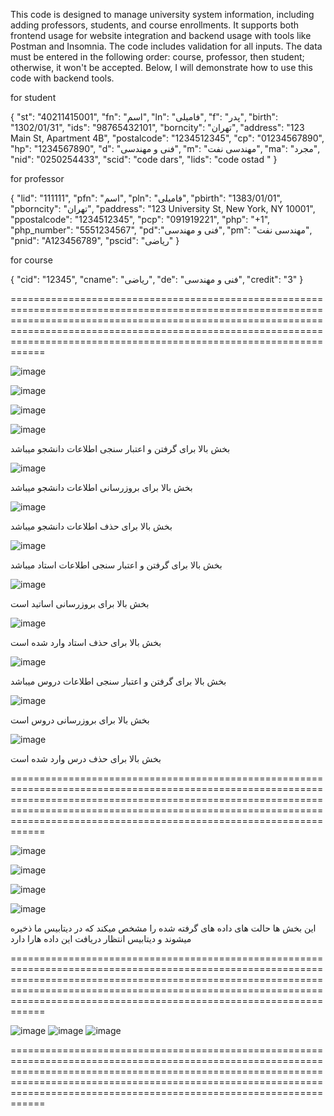 This code is designed to manage university system information, including adding professors, students, and course enrollments. It supports both frontend usage for website integration and backend usage with tools like Postman and Insomnia. The code includes validation for all inputs. The data must be entered in the following order: course, professor, then student; otherwise, it won't be accepted. Below, I will demonstrate how to use this code with backend tools.






for student



{
    "st": "40211415001",
    "fn": "اسم",
    "ln": "فامیلی",
    "f": "پدر",
    "birth": "1302/01/31",
    "ids": "98765432101",
    "borncity": "تهران",
    "address": "123 Main St, Apartment 4B",
    "postalcode": "1234512345",
    "cp": "01234567890",
    "hp": "1234567890",
    "d": "فنی و مهندسی",
    "m": "مهندسی نفت",
    "ma": "مجرد",
    "nid": "0250254433",
    "scid": "code dars",
    "lids": "code ostad  "
}






for professor




{
  "lid": "111111",
  "pfn": "اسم",
  "pln": "فامیلی",
  "pbirth": "1383/01/01",
  "pborncity": "تهران",
  "paddress": "123 University St, New York, NY 10001",
  "ppostalcode": "1234512345",
  "pcp": "091919221",
  "php": "+1",
  "php_number": "5551234567",
  "pd":"فنی و مهندسی",
  "pm": "مهندسی نفت",
  "pnid": "A123456789",
  "pscid": "ریاضی"
}









for course




{
  "cid": "12345",
  "cname": "ریاضی",
  "de": "فنی و مهندسی",
  "credit": "3"
}






====================================================================================================================================================================================================================================================================================

 ![image](https://github.com/erfnrf/lu_uni_project/assets/142250364/e6b3f31a-fc45-43f9-bd62-a41700dd6bf1)
 
![image](https://github.com/erfnrf/lu_uni_project/assets/142250364/bbfc21c2-440e-4a80-8ec7-900b3f9c858b)

![image](https://github.com/erfnrf/lu_uni_project/assets/142250364/3e3b847d-48ff-4986-86eb-4cb302f58f82)

![image](https://github.com/erfnrf/lu_uni_project/assets/142250364/cf9a3a51-d473-45e6-a9a6-0c0105543783)


بخش بالا برای گرفتن و اعتبار سنجی اطلاعات دانشجو میباشد 

![image](https://github.com/erfnrf/UNI_LU_PROJECT/assets/142250364/874779db-d0b9-41ee-a63b-bf7392eb462b)

بخش بالا برای بروزرسانی اطلاعات دانشجو میباشد

![image](https://github.com/erfnrf/UNI_LU_PROJECT/assets/142250364/2d5f78ee-8173-416a-b19f-b575ad18d2eb)

بخش بالا برای حذف اطلاعات دانشجو میباشد


![image](https://github.com/erfnrf/UNI_LU_PROJECT/assets/142250364/086bc7bc-09e7-47e3-8e10-7826654f75d9)




بخش بالا برای گرفتن و اعتبار سنجی اطلاعات استاد میباشد 





![image](https://github.com/erfnrf/UNI_LU_PROJECT/assets/142250364/5e390bb5-2fb9-4973-91ad-8d3393b4050a)


بخش بالا برای بروزرسانی اساتید است

![image](https://github.com/erfnrf/UNI_LU_PROJECT/assets/142250364/9f7d5905-65a0-4cee-8355-1fc3264f3604)


بخش بالا برای حذف استاد وارد شده است




![image](https://github.com/erfnrf/UNI_LU_PROJECT/assets/142250364/99b81fc9-1523-4076-9572-19d464c711fe)


بخش بالا برای گرفتن و اعتبار سنجی اطلاعات دروس میباشد 


![image](https://github.com/erfnrf/UNI_LU_PROJECT/assets/142250364/d60bd27a-e0c4-465e-bbe0-c05a357263d1)



بخش بالا برای بروزرسانی دروس است


![image](https://github.com/erfnrf/UNI_LU_PROJECT/assets/142250364/c3237472-83a3-404f-86e7-bd924fc7a3aa)


بخش بالا برای حذف درس وارد شده است


====================================================================================================================================================================================================================================================================================

![image](https://github.com/erfnrf/UNI_LU_PROJECT/assets/142250364/43d33aca-9811-4e54-b48e-2284e85d43b0)

![image](https://github.com/erfnrf/UNI_LU_PROJECT/assets/142250364/3bb71746-860b-4277-ae90-cb26ee326333)

![image](https://github.com/erfnrf/UNI_LU_PROJECT/assets/142250364/62a63d50-32b7-4a60-848f-e60291f9fb95)

![image](https://github.com/erfnrf/UNI_LU_PROJECT/assets/142250364/dd28ef6e-3170-49e2-baec-0639db55be4a)


این بخش ها حالت های داده های گرفته شده را مشخص میکند که در دیتابیس ما ذخیره میشوند و دیتابیس انتظار دریافت این داده هارا دارد

====================================================================================================================================================================================================================================================================================

![image](https://github.com/erfnrf/UNI_LU_PROJECT/assets/142250364/b4fd1a18-5b14-422a-b231-9803f272dad4)
![image](https://github.com/erfnrf/UNI_LU_PROJECT/assets/142250364/ca2e630c-9b3d-413d-8986-db42e02a5a48)
![image](https://github.com/erfnrf/UNI_LU_PROJECT/assets/142250364/e08fc922-d739-44ac-8114-559c6cd59323)

====================================================================================================================================================================================================================================================================================


